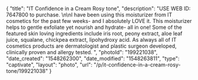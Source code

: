 {
    "title": "IT Confidence in a Cream Rosy tone",
    "description": "USE WEB ID: 7647800 to purchase. \n\nI have been using this moisturizer from IT cosmetics for the past few weeks- and I absolutely LOVE it. This moisturizer helps to gentle exfoliate yet nourish and hydrate- all in one! Some of the featured skin loving ingredients include iris root, peony extract, aloe leaf juice, squalane, chickpea extract, lipohydroxy acid. As always all of IT cosmetics products are dermatologist and plastic surgeon developed, clinically proven and allergy tested. ",
    "photoId": "199221038",
    "date_created": "1548262300",
    "date_modified": "1548263811",
    "type": "captivate",
    "layout": "photo",
    "url": "\/p\/it-confidence-in-a-cream-rosy-tone\/199221038"
}